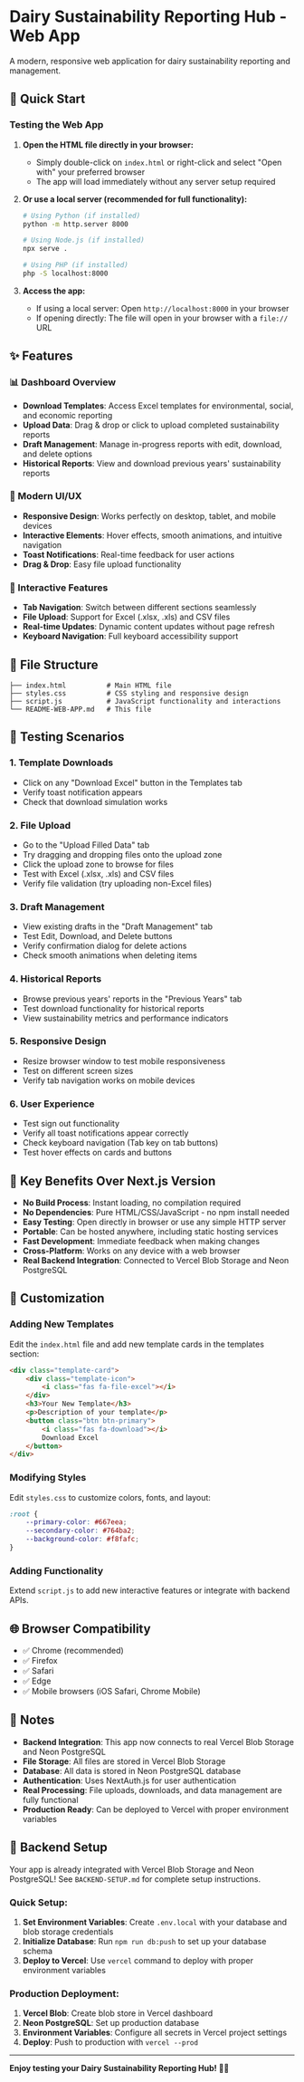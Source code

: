 # Dairy Sustainability Reporting Hub - Web App

A modern, responsive web application for dairy sustainability reporting and management.

## 🚀 Quick Start

### Testing the Web App

1. **Open the HTML file directly in your browser:**
   - Simply double-click on `index.html` or right-click and select "Open with" your preferred browser
   - The app will load immediately without any server setup required

2. **Or use a local server (recommended for full functionality):**
   ```bash
   # Using Python (if installed)
   python -m http.server 8000
   
   # Using Node.js (if installed)
   npx serve .
   
   # Using PHP (if installed)
   php -S localhost:8000
   ```

3. **Access the app:**
   - If using a local server: Open `http://localhost:8000` in your browser
   - If opening directly: The file will open in your browser with a `file://` URL

## ✨ Features

### 📊 Dashboard Overview
- **Download Templates**: Access Excel templates for environmental, social, and economic reporting
- **Upload Data**: Drag & drop or click to upload completed sustainability reports
- **Draft Management**: Manage in-progress reports with edit, download, and delete options
- **Historical Reports**: View and download previous years' sustainability reports

### 🎨 Modern UI/UX
- **Responsive Design**: Works perfectly on desktop, tablet, and mobile devices
- **Interactive Elements**: Hover effects, smooth animations, and intuitive navigation
- **Toast Notifications**: Real-time feedback for user actions
- **Drag & Drop**: Easy file upload functionality

### 🔧 Interactive Features
- **Tab Navigation**: Switch between different sections seamlessly
- **File Upload**: Support for Excel (.xlsx, .xls) and CSV files
- **Real-time Updates**: Dynamic content updates without page refresh
- **Keyboard Navigation**: Full keyboard accessibility support

## 📁 File Structure

```
├── index.html          # Main HTML file
├── styles.css          # CSS styling and responsive design
├── script.js           # JavaScript functionality and interactions
└── README-WEB-APP.md   # This file
```

## 🧪 Testing Scenarios

### 1. Template Downloads
- Click on any "Download Excel" button in the Templates tab
- Verify toast notification appears
- Check that download simulation works

### 2. File Upload
- Go to the "Upload Filled Data" tab
- Try dragging and dropping files onto the upload zone
- Click the upload zone to browse for files
- Test with Excel (.xlsx, .xls) and CSV files
- Verify file validation (try uploading non-Excel files)

### 3. Draft Management
- View existing drafts in the "Draft Management" tab
- Test Edit, Download, and Delete buttons
- Verify confirmation dialog for delete actions
- Check smooth animations when deleting items

### 4. Historical Reports
- Browse previous years' reports in the "Previous Years" tab
- Test download functionality for historical reports
- View sustainability metrics and performance indicators

### 5. Responsive Design
- Resize browser window to test mobile responsiveness
- Test on different screen sizes
- Verify tab navigation works on mobile devices

### 6. User Experience
- Test sign out functionality
- Verify all toast notifications appear correctly
- Check keyboard navigation (Tab key on tab buttons)
- Test hover effects on cards and buttons

## 🎯 Key Benefits Over Next.js Version

- **No Build Process**: Instant loading, no compilation required
- **No Dependencies**: Pure HTML/CSS/JavaScript - no npm install needed
- **Easy Testing**: Open directly in browser or use any simple HTTP server
- **Portable**: Can be hosted anywhere, including static hosting services
- **Fast Development**: Immediate feedback when making changes
- **Cross-Platform**: Works on any device with a web browser
- **Real Backend Integration**: Connected to Vercel Blob Storage and Neon PostgreSQL

## 🔧 Customization

### Adding New Templates
Edit the `index.html` file and add new template cards in the templates section:

```html
<div class="template-card">
    <div class="template-icon">
        <i class="fas fa-file-excel"></i>
    </div>
    <h3>Your New Template</h3>
    <p>Description of your template</p>
    <button class="btn btn-primary">
        <i class="fas fa-download"></i>
        Download Excel
    </button>
</div>
```

### Modifying Styles
Edit `styles.css` to customize colors, fonts, and layout:

```css
:root {
    --primary-color: #667eea;
    --secondary-color: #764ba2;
    --background-color: #f8fafc;
}
```

### Adding Functionality
Extend `script.js` to add new interactive features or integrate with backend APIs.

## 🌐 Browser Compatibility

- ✅ Chrome (recommended)
- ✅ Firefox
- ✅ Safari
- ✅ Edge
- ✅ Mobile browsers (iOS Safari, Chrome Mobile)

## 📝 Notes

- **Backend Integration**: This app now connects to real Vercel Blob Storage and Neon PostgreSQL
- **File Storage**: All files are stored in Vercel Blob Storage
- **Database**: All data is stored in Neon PostgreSQL database
- **Authentication**: Uses NextAuth.js for user authentication
- **Real Processing**: File uploads, downloads, and data management are fully functional
- **Production Ready**: Can be deployed to Vercel with proper environment variables

## 🚀 Backend Setup

Your app is already integrated with Vercel Blob Storage and Neon PostgreSQL! See `BACKEND-SETUP.md` for complete setup instructions.

### Quick Setup:
1. **Set Environment Variables**: Create `.env.local` with your database and blob storage credentials
2. **Initialize Database**: Run `npm run db:push` to set up your database schema
3. **Deploy to Vercel**: Use `vercel` command to deploy with proper environment variables

### Production Deployment:
1. **Vercel Blob**: Create blob store in Vercel dashboard
2. **Neon PostgreSQL**: Set up production database
3. **Environment Variables**: Configure all secrets in Vercel project settings
4. **Deploy**: Push to production with `vercel --prod`

---

**Enjoy testing your Dairy Sustainability Reporting Hub! 🌱🐄**
